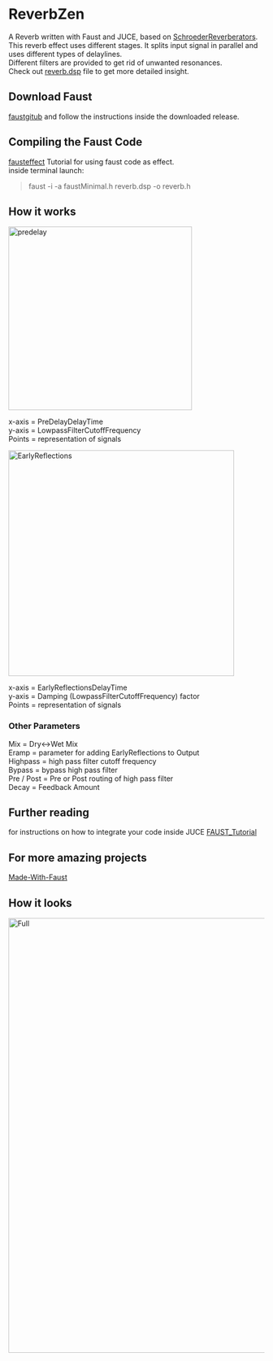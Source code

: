 # ReverbZen 
A Reverb written with Faust and JUCE, based on [SchroederReverberators](https://ccrma.stanford.edu/~jos/pasp/Schroeder_Reverberators.html). \
This reverb effect uses different stages. It splits input signal in parallel and uses different types of delaylines. \
Different filters are provided to get rid of unwanted resonances. \
Check out [reverb.dsp](/Source/reverb.dsp) file to get more detailed insight.
## Download Faust 
[faustgitub](https://github.com/grame-cncm/faust) and follow the instructions inside the downloaded release.
## Compiling the Faust Code 
[fausteffect](https://faustdoc.grame.fr/workshops/2020-04-10-faust-juce/#simple-audio-effect-plug-in) Tutorial for using faust code as effect. \
inside terminal launch:
> faust -i -a faustMinimal.h reverb.dsp -o reverb.h 

## How it works
<img width="361" alt="predelay" src="https://user-images.githubusercontent.com/54742442/201081263-fe1e42e5-5fca-48f1-995f-e41c0a991895.png">

x-axis = PreDelayDelayTime  \
y-axis = LowpassFilterCutoffFrequency  \
Points = representation of signals

<img width="444" alt="EarlyReflections" src="https://user-images.githubusercontent.com/54742442/201081816-474ced07-1407-476c-a086-ac37e645dfb0.png">

x-axis = EarlyReflectionsDelayTime  \
y-axis = Damping (LowpassFilterCutoffFrequency) factor  \
Points = representation of signals

### Other Parameters

Mix = Dry<->Wet Mix \
Eramp = parameter for adding EarlyReflections to Output \
Highpass = high pass filter cutoff frequency  \
Bypass = bypass high pass filter \
Pre / Post = Pre or Post routing of high pass filter \
Decay = Feedback Amount



## Further reading
for instructions on how to integrate your code inside JUCE [FAUST_Tutorial](https://faustdoc.grame.fr/workshops/2020-04-10-faust-juce/#simple-audio-effect-plug-in) 
## For more amazing projects
[Made-With-Faust](https://faust.grame.fr/community/made-with-faust/)
## How it looks

<img width="855" alt="Full" src="https://user-images.githubusercontent.com/54742442/201083605-d49d008e-1a35-48da-bace-931e8e4fe1ba.png">


